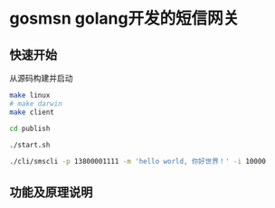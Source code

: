 # gosmsn golang开发的短信网关

## 快速开始

从源码构建并启动

```bash
make linux
# make darwin 
make client

cd publish
 
./start.sh

./cli/smscli -p 13800001111 -m 'hello world, 你好世界！' -i 10000
```

## 功能及原理说明



